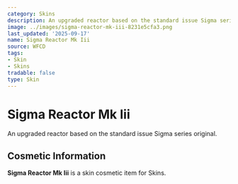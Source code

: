 ```yaml
---
category: Skins
description: An upgraded reactor based on the standard issue Sigma series original.
image: ../images/sigma-reactor-mk-iii-8231e5cfa3.png
last_updated: '2025-09-17'
name: Sigma Reactor Mk Iii
source: WFCD
tags:
- Skin
- Skins
tradable: false
type: Skin
---
```


# Sigma Reactor Mk Iii

An upgraded reactor based on the standard issue Sigma series original.

## Cosmetic Information

**Sigma Reactor Mk Iii** is a skin cosmetic item for Skins.

